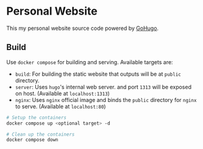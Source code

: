# Personal Website

This my personal website source code powered by [GoHugo](https://gohugo.io/).

## Build

Use `docker compose` for building and serving. Available targets are:

- `build`: For building the static website that outputs will be at `public` directory.
- `server`: Uses `hugo`'s internal web server. and port `1313` will be exposed on host. (Available at `localhost:1313`)
- `nginx`: Uses `nginx` official image and binds the `public` directory for `nginx` to serve. (Available at `localhost:80`)

```bash
# Setup the containers
docker compose up <optional target> -d

# Clean up the containers
docker compose down
```
